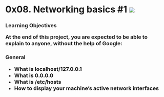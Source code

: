 <h1> 0x08. Networking basics #1

<img src="https://s3.amazonaws.com/intranet-projects-files/holbertonschool-sysadmin_devops/285/s7kpNYq.png">

<h3> Learning Objectives
<p> At the end of this project, you are expected to be able to explain to anyone, without the help of Google:

<h3> General
<ul>
    <li> What is localhost/127.0.0.1
    <li> What is 0.0.0.0
    <li> What is /etc/hosts
    <li> How to display your machine’s active network interfaces
</ul>